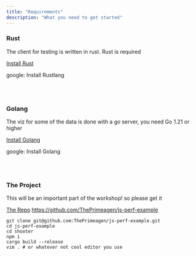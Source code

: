 ```yaml
---
title: "Requirements"
description: "What you need to get started"
---
```


### Rust
The client for testing is written in rust.  Rust is required

[Install Rust](https://www.rust-lang.org/tools/install)

google: Install Rustlang

<br/>
<br/>

### Golang
The viz for some of the data is done with a go server, you need Go 1.21 or
higher

[Install Golang](https://go.dev/doc/install)

google: Install Golang

<br/>
<br/>

### The Project
This will be an important part of the workshop!  so please get it

[The Repo](https://github.com/ThePrimeagen/js-perf-example)
https://github.com/ThePrimeagen/js-perf-example

```
git clone git@github.com:ThePrimeagen/js-perf-example.git
cd js-perf-example
cd shooter
npm i
cargo build --release
vim . # or whatever not cool editor you use
```

<br/>
<br/>
<br/>
<br/>
<br/>
<br/>
<br/>
<br/>
<br/>
<br/>
<br/>
<br/>
<br/>
<br/>
<br/>
